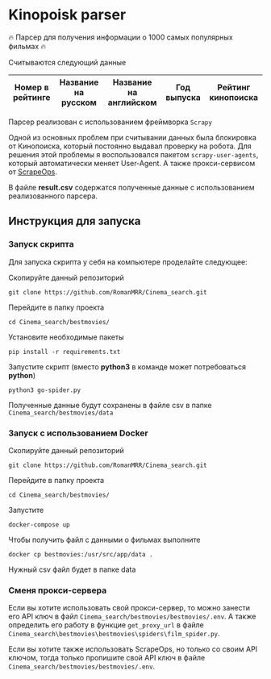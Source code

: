 # Kinopoisk parser

🔥 Парсер для получения информации о 1000 самых популярных фильмах 🔥

Считываются следующий данные


| Номер в рейтинге | Название на русском | Название на английском | Год выпуска | Рейтинг кинопоиска |
|------------------|---------------------|------------------------|-------------|--------------------|

Парсер реализован с использованием фреймворка `Scrapy`

Одной из основных проблем при считывании данных была блокировка от Кинопоиска, который постоянно выдавал проверку на робота.
Для решения этой проблемы я воспользовался пакетом `scrapy-user-agents`, который автоматически меняет User-Agent. А также
прокси-сервисом от [ScrapeOps](https://scrapeops.io/proxy-aggregator/).

В файле **result.csv** содержатся полученные данные с использованием реализованного парсера.

## Инструкция для запуска
### Запуск скрипта


Для запуска скрипта у себя на компьютере проделайте следующее:

Скопируйте данный репозиторий 
```
git clone https://github.com/RomanMRR/Cinema_search.git
```
Перейдите в папку проекта
```
cd Cinema_search/bestmovies/
```
Установите необходимые пакеты
```
pip install -r requirements.txt
```
Запустите скрипт (вместо **python3** в команде может потребоваться **python**)
```
python3 go-spider.py
```

Полученные данные будут сохранены в файле csv в папке `Cinema_search/bestmovies/data`

### Запуск с использованием Docker
Скопируйте данный репозиторий 
```
git clone https://github.com/RomanMRR/Cinema_search.git
```
Перейдите в папку проекта
```
cd Cinema_search/bestmovies/
```
Запустите
```
docker-compose up 
```
Чтобы получить файл с данными о фильмах выполните
```
docker cp bestmovies:/usr/src/app/data .
```
Нужный csv файл будет в папке data

### Сменя прокси-сервера

Если вы хотите использовать свой прокси-сервер, то можно занести его API ключ в файл `Cinema_search/bestmovies/bestmovies/.env`. А также определить его работу в функцие `get_proxy_url` в файле `Сinema_search\bestmovies\bestmovies\spiders\film_spider.py`.

Если вы хотите также использовать ScrapeOps, но только со своим API ключом, тогда только пропишите свой API ключ в файле `Cinema_search/bestmovies/bestmovies/.env`.











